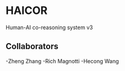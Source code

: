 # HAICOR
Human-AI co-reasoning system v3

Collaborators
---
-Zheng Zhang
-Rich Magnotti
-Hecong Wang
